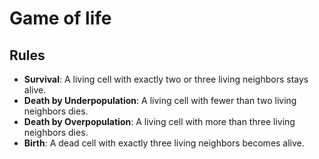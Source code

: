 # Game of life
## Rules
- **Survival**: A living cell with exactly two or three living neighbors stays alive.
- **Death by Underpopulation**: A living cell with fewer than two living neighbors dies.
- **Death by Overpopulation**: A living cell with more than three living neighbors dies.
- **Birth**: A dead cell with exactly three living neighbors becomes alive.
